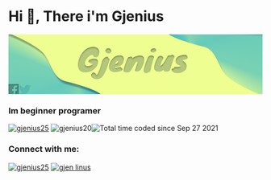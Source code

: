 <h1 align="left">Hi 👋, There i'm Gjenius</h1>
<img align="center" src="./Frame 3 (1).png">
<h3 align="left">Im beginner programer</h3>
<p align="left"> <a href="https://twitter.com/gjenius25" target="blank"><img src="https://img.shields.io/twitter/follow/gjenius25?logo=twitter&style=for-the-badge" alt="gjenius25" /></a>
<img src="https://komarev.com/ghpvc/?username=gjenius20&label=Profile%20views&color=0e75b6&style=flat" alt="gjenius20" /><img src="https://wakatime.com/badge/user/dfb521bd-77f4-40f4-9610-3a6c32952c28.svg" alt="Total time coded since Sep 27 2021" /></a></p>

<h3 align="left">Connect with me:</h3>
<p align="left">
<a href="https://twitter.com/gjenius25" target="blank"><img align="center" src="https://raw.githubusercontent.com/rahuldkjain/github-profile-readme-generator/master/src/images/icons/Social/twitter.svg" alt="gjenius25" height="30" width="40" /></a>
<a href="https://web.facebook.com/Gjenius225/" target="blank"><img align="center" src="https://raw.githubusercontent.com/rahuldkjain/github-profile-readme-generator/master/src/images/icons/Social/facebook.svg" alt="gjen linus" height="30" width="40" /></a>
</p>
